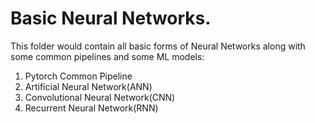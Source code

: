 # Basic Neural Networks.
This folder would contain all basic forms of Neural Networks along with some common pipelines and some ML models:
1. Pytorch Common Pipeline
2. Artificial Neural Network(ANN)
3. Convolutional Neural Network(CNN)
4. Recurrent Neural Network(RNN)

